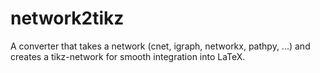 # network2tikz
A converter that takes a network (cnet, igraph, networkx, pathpy, ...) and creates a tikz-network for smooth integration into LaTeX.
